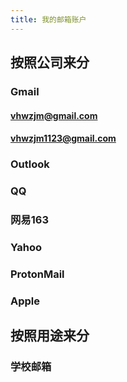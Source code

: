 ```yaml
---
title: 我的邮箱账户
---
```


## 按照公司来分

### Gmail
#### vhwzjm@gmail.com
#### vhwzjm1123@gmail.com
####
### Outlook
### QQ
### 网易163
### Yahoo
### ProtonMail
### Apple
## 按照用途来分
### 学校邮箱
####
